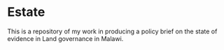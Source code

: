 # Estate
This is a repository of my work in producing a policy brief on the state of evidence in Land governance in Malawi. 
